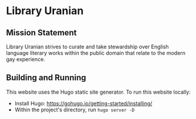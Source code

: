 # Library Uranian

## Mission Statement

Library Uranian strives to curate and take stewardship over English language literary works within the public domain that relate to the modern gay experience.

## Building and Running

This website uses the Hugo static site generator. To run this website locally:

* Install Hugo: https://gohugo.io/getting-started/installing/
* Within the project's directory, run `hugo server -D`
